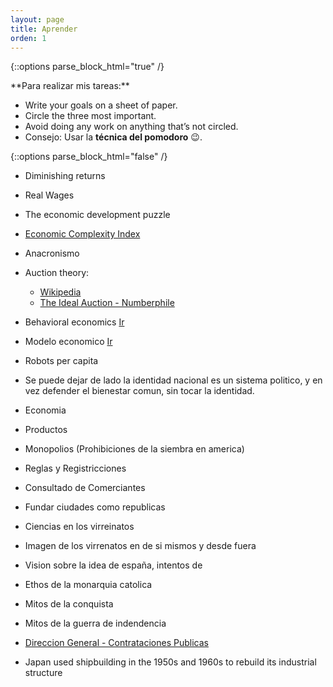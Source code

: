 ```yaml
---
layout: page
title: Aprender
orden: 1
---
```


{::options parse_block_html="true" /}

<div class="message"> 
**Para realizar mis tareas:**

- Write your goals on a sheet of paper.     
- Circle the three most important. 
- Avoid doing any work on anything that’s not circled.
- Consejo: Usar la **técnica del pomodoro** 😉.

</div>

{::options parse_block_html="false" /}

<!--more-->

- Diminishing returns
- Real Wages

- The economic development puzzle

- [Economic Complexity Index](https://en.wikipedia.org/wiki/Economic_Complexity_Index)

- Anacronismo

- Auction theory:
  - [Wikipedia](https://en.wikipedia.org/wiki/Auction_theory)
  - [The Ideal Auction - Numberphile](https://www.youtube.com/watch?v=4kWuxfVbIaU)

- Behavioral economics [Ir](https://en.wikipedia.org/wiki/Behavioral_economics)
- Modelo economico [Ir](https://en.wikipedia.org/wiki/Economic_model)
- Robots per capita

- Se puede dejar de lado la identidad nacional es un sistema politico, y en vez defender el bienestar comun, sin tocar la identidad.

- Economia
- Productos
- Monopolios (Prohibiciones de la siembra en america)
- Reglas y Registricciones
- Consultado de Comerciantes

- Fundar ciudades como republicas
- Ciencias  en los virreinatos
- Imagen de los virrenatos en de si mismos y desde fuera
- Vision sobre la idea de españa, intentos de

- Ethos de la monarquia catolica

- Mitos de la conquista
- Mitos de la guerra de indendencia
- [Direccion General - Contrataciones Publicas](https://www.dgcp.gob.do/)

- Japan used shipbuilding in the 1950s and 1960s to rebuild its industrial structure